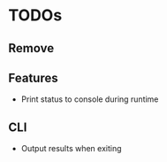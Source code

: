# TODOs

## Remove

## Features
- Print status to console during runtime

## CLI
- Output results when exiting
